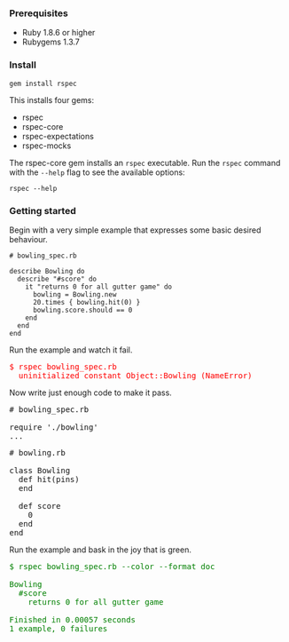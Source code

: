 ### Prerequisites

* Ruby 1.8.6 or higher
* Rubygems 1.3.7

### Install

    gem install rspec

This installs four gems:

* rspec
* rspec-core
* rspec-expectations
* rspec-mocks

The rspec-core gem installs an `rspec` executable. Run the `rspec` command with
the `--help` flag to see the available options:

    rspec --help

### Getting started

Begin with a very simple example that expresses some basic desired behaviour.

    # bowling_spec.rb
    
    describe Bowling do
      describe "#score" do
        it "returns 0 for all gutter game" do
          bowling = Bowling.new
          20.times { bowling.hit(0) }
          bowling.score.should == 0
        end
      end
    end

Run the example and watch it fail.

<pre style="color:red;">
$ rspec bowling_spec.rb 
  uninitialized constant Object::Bowling (NameError)
</pre>

Now write just enough code to make it pass.

<pre>
# bowling_spec.rb

require './bowling'
...
</pre>

<pre>
# bowling.rb

class Bowling
  def hit(pins)
  end

  def score
    0
  end
end
</pre>

Run the example and bask in the joy that is green.

<pre style="color:green;">
$ rspec bowling_spec.rb --color --format doc

Bowling
  #score
    returns 0 for all gutter game

Finished in 0.00057 seconds
1 example, 0 failures
</pre>

